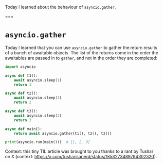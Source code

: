 Today I learned about the behaviour of `asyncio.gather`.

===

# `asyncio.gather`

Today I learned that you can use `asyncio.gather` to gather the return results of a bunch of awaitable objects.
The list of the returns come in the order the awaitables are passed in to `gather`, and not in the order they are completed:

```py
import asyncio

async def t1():
    await asyncio.sleep(1)
    return 1

async def t2():
    await asyncio.sleep(3)
    return 2

async def t3():
    await asyncio.sleep(2)
    return 3

async def main():
    return await asyncio.gather(t1(), t2(), t3())

print(asyncio.run(main()))  # [1, 2, 3]
```

Context: this tiny TIL article was brought to you thanks to a rant by Tushar on X (context: <https://x.com/tusharisanerd/status/1853273489794302320>).
